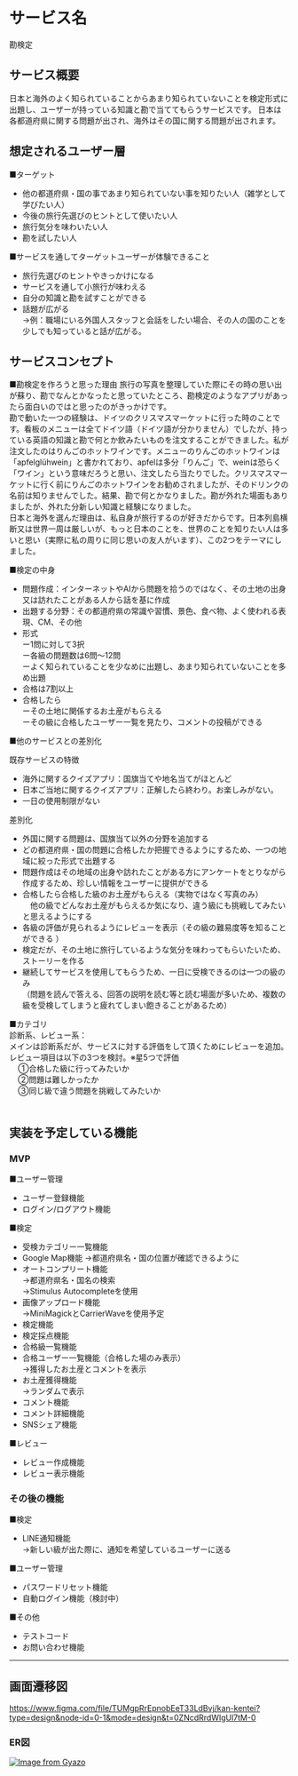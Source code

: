 # サービス名
勘検定


## サービス概要
日本と海外のよく知られていることからあまり知られていないことを検定形式に出題し、ユーザーが持っている知識と勘で当ててもらうサービスです。
日本は各都道府県に関する問題が出され、海外はその国に関する問題が出されます。


## 想定されるユーザー層
■ターゲット  
- 他の都道府県・国の事であまり知られていない事を知りたい人（雑学として学びたい人）  
- 今後の旅行先選びのヒントとして使いたい人  
- 旅行気分を味わいたい人  
- 勘を試したい人  

■サービスを通してターゲットユーザーが体験できること  
- 旅行先選びのヒントやきっかけになる  
- サービスを通して小旅行が味わえる  
- 自分の知識と勘を試すことができる  
- 話題が広がる  
   →例：職場にいる外国人スタッフと会話をしたい場合、その人の国のことを少しでも知っていると話が広がる。


## サービスコンセプト
■勘検定を作ろうと思った理由
旅行の写真を整理していた際にその時の思い出が蘇り、勘でなんとかなったと思っていたところ、勘検定のようなアプリがあったら面白いのではと思ったのがきっかけです。  
勘で動いた一つの経験は、ドイツのクリスマスマーケットに行った時のことです。看板のメニューは全てドイツ語（ドイツ語が分かりません）でしたが、持っている英語の知識と勘で何とか飲みたいものを注文することができました。私が注文したのはりんごのホットワインです。メニューのりんごのホットワインは「apfelglühwein」と書かれており、apfelは多分「りんご」で、weinは恐らく「ワイン」という意味だろうと思い、注文したら当たりでした。クリスマスマーケットに行く前にりんごのホットワインをお勧めされましたが、そのドリンクの名前は知りませんでした。結果、勘で何とかなりました。勘が外れた場面もありましたが、外れた分新しい知識と経験になりました。  
日本と海外を選んだ理由は、私自身が旅行するのが好きだからです。日本列島横断又は世界一周は厳しいが、もっと日本のことを、世界のことを知りたい人は多いと思い（実際に私の周りに同じ思いの友人がいます）、この2つをテーマにしました。

■検定の中身  
- 問題作成：インターネットやAIから問題を拾うのではなく、その土地の出身又は訪れたことがある人から話を基に作成
- 出題する分野：その都道府県の常識や習慣、景色、食べ物、よく使われる表現、CM、その他  
- 形式  
   ー1問に対して3択  
   ー各級の問題数は6問〜12問  
   ーよく知られていることを少なめに出題し、あまり知られていないことを多め出題  
- 合格は7割以上
- 合格したら    
  ーその土地に関係するお土産がもらえる  
  ーその級に合格したユーザー一覧を見たり、コメントの投稿ができる  
  
■他のサービスとの差別化  

既存サービスの特徴  
- 海外に関するクイズアプリ：国旗当てや地名当てがほとんど  
- 日本ご当地に関するクイズアプリ：正解したら終わり。お楽しみがない。  
- 一日の使用制限がない
  
差別化  
- 外国に関する問題は、国旗当て以外の分野を追加する  
- どの都道府県・国の問題に合格したか把握できるようにするため、一つの地域に絞った形式で出題する  
- 問題作成はその地域の出身や訪れたことがある方にアンケートをとりながら作成するため、珍しい情報をユーザーに提供ができる  
- 合格したら合格した級のお土産がもらえる（実物ではなく写真のみ）  
　他の級でどんなお土産がもらえるか気になり、違う級にも挑戦してみたいと思えるようにする  
- 各級の評価が見られるようにレビューを表示（その級の難易度等を知ることができる ）   
- 検定だが、その土地に旅行しているような気分を味わってもらいたいため、ストーリーを作る
- 継続してサービスを使用してもらうため、一日に受検できるのは一つの級のみ  
（問題を読んで答える、回答の説明を読む等と読む場面が多いため、複数の級を受検してしまうと疲れてしまい飽きることがあるため）
  
■カテゴリ  
診断系、レビュー系：  
  メインは診断系だが、サービスに対する評価をして頂くためにレビューを追加。  
  レビュー項目は以下の3つを検討。※星5つで評価  
  &nbsp;&nbsp;&nbsp;&nbsp;①合格した級に行ってみたいか  
  &nbsp;&nbsp;&nbsp;&nbsp;②問題は難しかったか  
  &nbsp;&nbsp;&nbsp;&nbsp;③同じ級で違う問題を挑戦してみたいか     
　　　

## 実装を予定している機能  
### MVP
■ユーザー管理    
- ユーザー登録機能    
- ログイン/ログアウト機能
  
■検定  
- 受検カテゴリー一覧機能
- Google Map機能
  →都道府県名・国の位置が確認できるように
- オートコンプリート機能    
  →都道府県名・国名の検索    
  →Stimulus Autocompleteを使用  
- 画像アップロード機能    
  →MiniMagickとCarrierWaveを使用予定    
- 検定機能  
- 検定採点機能  
- 合格級一覧機能  
- 合格ユーザー一覧機能（合格した場のみ表示）  
  →獲得したお土産とコメントを表示  
- お土産獲得機能    
  →ランダムで表示
- コメント機能  
- コメント詳細機能  
- SNSシェア機能
  
■レビュー  
- レビュー作成機能  
- レビュー表示機能  

### その後の機能  
■検定  
- LINE通知機能  
  →新しい級が出た際に、通知を希望しているユーザーに送る

■ユーザー管理  
- パスワードリセット機能  
- 自動ログイン機能（検討中）

■その他  
- テストコード  
- お問い合わせ機能

---

## 画面遷移図  
https://www.figma.com/file/TUMgpRrEpnobEeT33LdBvj/kan-kentei?type=design&node-id=0-1&mode=design&t=0ZNcdRrdWIgUl7tM-0



### ER図  
[![Image from Gyazo](https://i.gyazo.com/3a086dd306eccc4139de1dc7476ee01f.png)](https://gyazo.com/3a086dd306eccc4139de1dc7476ee01f)
